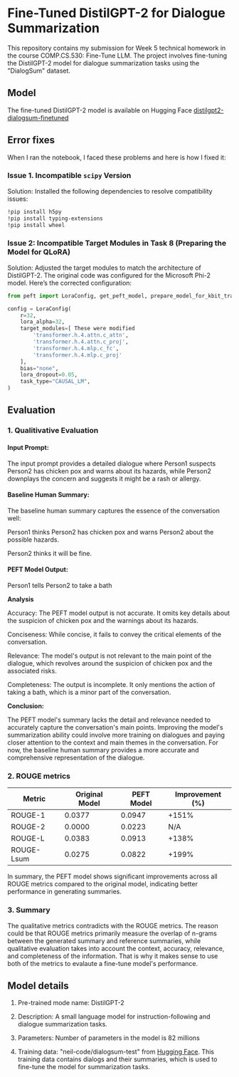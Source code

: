 # Fine-Tuned DistilGPT-2 for Dialogue Summarization
This repository contains my submission for Week 5 technical homework in the course COMP.CS.530: Fine-Tune LLM. The project involves fine-tuning the DistilGPT-2 model for dialogue summarization tasks using the "DialogSum" dataset.

## Model

The fine-tuned DistilGPT-2 model is available on Hugging Face
[distilgpt2-dialogsum-finetuned](https://huggingface.co/quylecoolkid/distilgpt2-dialogsum-finetuned)
 
## Error fixes

When I ran the notebook, I faced these problems and here is how I fixed it:

### Issue 1. Incompatible ```scipy``` Version 

Solution: Installed the following dependencies to resolve compatibility issues:
```bash
!pip install h5py
!pip install typing-extensions
!pip install wheel
```
### Issue 2: Incompatible Target Modules in Task 8 (Preparing the Model for QLoRA)
Solution: Adjusted the target modules to match the architecture of DistilGPT-2. The original code was configured for the Microsoft Phi-2 model. Here’s the corrected configuration:

```python
from peft import LoraConfig, get_peft_model, prepare_model_for_kbit_training

config = LoraConfig(
    r=32,
    lora_alpha=32,
    target_modules=[ These were modified
        'transformer.h.4.attn.c_attn',  
        'transformer.h.4.attn.c_proj',
        'transformer.h.4.mlp.c_fc',
        'transformer.h.4.mlp.c_proj'
    ],
    bias="none",
    lora_dropout=0.05,
    task_type="CAUSAL_LM",
)
```

## Evaluation

### 1. Qualitivative Evaluation

#### Input Prompt:

The input prompt provides a detailed dialogue where Person1 suspects Person2 has chicken pox and warns about its hazards, while Person2 downplays the concern and suggests it might be a rash or allergy.

#### Baseline Human Summary:

The baseline human summary captures the essence of the conversation well:

Person1 thinks Person2 has chicken pox and warns Person2 about the possible hazards.

Person2 thinks it will be fine.

#### PEFT Model Output:

Person1 tells Person2 to take a bath

**Analysis**

Accuracy: The PEFT model output is not accurate. It omits key details about the suspicion of chicken pox and the warnings about its hazards.

Conciseness: While concise, it fails to convey the critical elements of the conversation.

Relevance: The model's output is not relevant to the main point of the dialogue, which revolves around the suspicion of chicken pox and the associated risks.

Completeness: The output is incomplete. It only mentions the action of taking a bath, which is a minor part of the conversation.

**Conclusion:**

The PEFT model's summary lacks the detail and relevance needed to accurately capture the conversation's main points. Improving the model's summarization ability could involve more training on dialogues and paying closer attention to the context and main themes in the conversation. For now, the baseline human summary provides a more accurate and comprehensive representation of the dialogue.

### 2. ROUGE metrics

| Metric       | Original Model | PEFT Model | Improvement (%) |
|--------------|----------------|------------|------------------|
| ROUGE-1      | 0.0377         | 0.0947     | +151%           |
| ROUGE-2      | 0.0000         | 0.0223     | N/A             |
| ROUGE-L      | 0.0383         | 0.0913     | +138%           |
| ROUGE-Lsum   | 0.0275         | 0.0822     | +199%           |


In summary, the PEFT model shows significant improvements across all ROUGE metrics compared to the original model, indicating better performance in generating summaries.

### 3. Summary 

The qualitative metrics contradicts with the ROUGE metrics. The reason could be that ROUGE metrics primarily measure the overlap of n-grams between the generated summary and reference summaries, while qualitative evaluation takes into account the context, accuracy, relevance, and completeness of the information. That is why it makes sense to use both of the metrics to evalaute a fine-tune model's performance.

## Model details

1. Pre-trained mode name: DistilGPT-2

2. Description: A small language model for instruction-following and dialogue summarization tasks.

3. Parameters: Number of parameters in the model is 82 millions

4. Training data: "neil-code/dialogsum-test" from [Hugging Face](https://huggingface.co/datasets/neil-code/dialogsum-tes). This training data contains dialogs and their summaries, which is used to fine-tune the model for summarization tasks.


